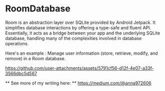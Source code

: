# RoomDatabase
Room is an abstraction layer over SQLite provided by Android Jetpack. It simplifies database interactions by offering a type-safe and fluent API. Essentially, it acts as a bridge between your app and the underlying SQLite database, handling many of the complexities involved in database operations.


Here's an example : Manage user information (store, retrieve, modify, and remove) in a Room database.


https://github.com/user-attachments/assets/5791cf56-d12f-4e07-a33f-3566dbc5d567

** See more of my writing here: ** https://medium.com/@anna972606

